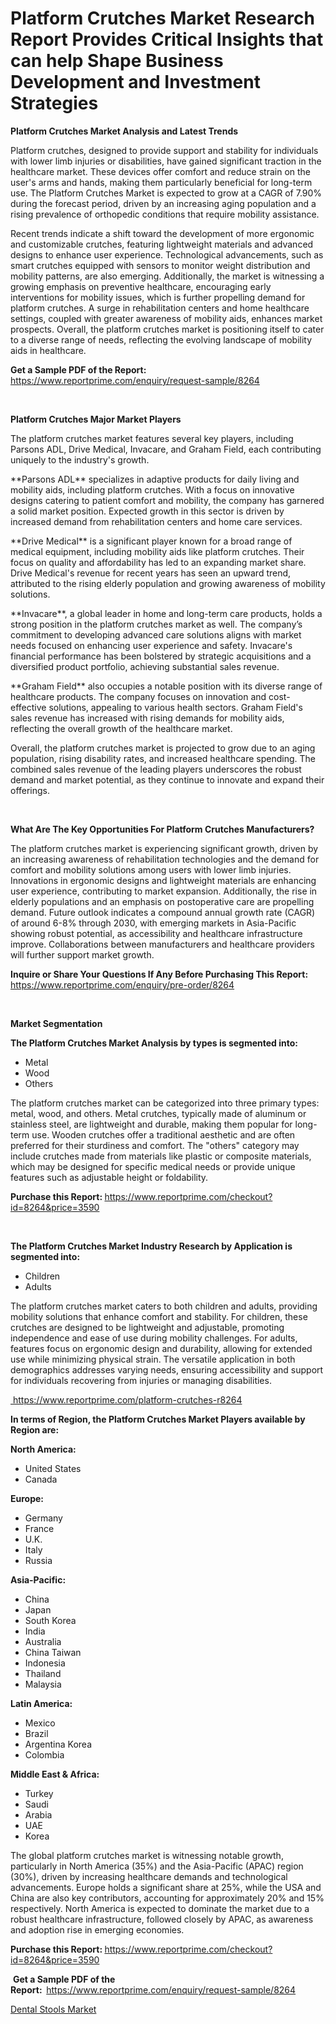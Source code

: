 <p><h1>Platform Crutches Market Research Report Provides Critical Insights that can help Shape Business Development and Investment Strategies</h1></p><p><strong>Platform Crutches Market Analysis and Latest Trends</strong></p>
<p><p>Platform crutches, designed to provide support and stability for individuals with lower limb injuries or disabilities, have gained significant traction in the healthcare market. These devices offer comfort and reduce strain on the user's arms and hands, making them particularly beneficial for long-term use. The Platform Crutches Market is expected to grow at a CAGR of 7.90% during the forecast period, driven by an increasing aging population and a rising prevalence of orthopedic conditions that require mobility assistance.</p><p>Recent trends indicate a shift toward the development of more ergonomic and customizable crutches, featuring lightweight materials and advanced designs to enhance user experience. Technological advancements, such as smart crutches equipped with sensors to monitor weight distribution and mobility patterns, are also emerging. Additionally, the market is witnessing a growing emphasis on preventive healthcare, encouraging early interventions for mobility issues, which is further propelling demand for platform crutches. A surge in rehabilitation centers and home healthcare settings, coupled with greater awareness of mobility aids, enhances market prospects. Overall, the platform crutches market is positioning itself to cater to a diverse range of needs, reflecting the evolving landscape of mobility aids in healthcare.</p></p>
<p><strong>Get a Sample PDF of the Report:&nbsp;</strong> <a href="https://www.reportprime.com/enquiry/request-sample/8264?utm_campaign=3219&utm_medium=2&utm_source=Github&utm_content=ia&utm_term=19032025&utm_id=platform-crutches">https://www.reportprime.com/enquiry/request-sample/8264</a></p>
<p>&nbsp;</p>
<p><strong>Platform Crutches Major Market Players</strong></p>
<p><p>The platform crutches market features several key players, including Parsons ADL, Drive Medical, Invacare, and Graham Field, each contributing uniquely to the industry's growth.</p><p>**Parsons ADL** specializes in adaptive products for daily living and mobility aids, including platform crutches. With a focus on innovative designs catering to patient comfort and mobility, the company has garnered a solid market position. Expected growth in this sector is driven by increased demand from rehabilitation centers and home care services.</p><p>**Drive Medical** is a significant player known for a broad range of medical equipment, including mobility aids like platform crutches. Their focus on quality and affordability has led to an expanding market share. Drive Medical's revenue for recent years has seen an upward trend, attributed to the rising elderly population and growing awareness of mobility solutions.</p><p>**Invacare**, a global leader in home and long-term care products, holds a strong position in the platform crutches market as well. The company’s commitment to developing advanced care solutions aligns with market needs focused on enhancing user experience and safety. Invacare's financial performance has been bolstered by strategic acquisitions and a diversified product portfolio, achieving substantial sales revenue.</p><p>**Graham Field** also occupies a notable position with its diverse range of healthcare products. The company focuses on innovation and cost-effective solutions, appealing to various health sectors. Graham Field's sales revenue has increased with rising demands for mobility aids, reflecting the overall growth of the healthcare market.</p><p>Overall, the platform crutches market is projected to grow due to an aging population, rising disability rates, and increased healthcare spending. The combined sales revenue of the leading players underscores the robust demand and market potential, as they continue to innovate and expand their offerings.</p></p>
<p>&nbsp;</p>
<p><strong>What Are The Key Opportunities For Platform Crutches Manufacturers?</strong></p>
<p><p>The platform crutches market is experiencing significant growth, driven by an increasing awareness of rehabilitation technologies and the demand for comfort and mobility solutions among users with lower limb injuries. Innovations in ergonomic designs and lightweight materials are enhancing user experience, contributing to market expansion. Additionally, the rise in elderly populations and an emphasis on postoperative care are propelling demand. Future outlook indicates a compound annual growth rate (CAGR) of around 6-8% through 2030, with emerging markets in Asia-Pacific showing robust potential, as accessibility and healthcare infrastructure improve. Collaborations between manufacturers and healthcare providers will further support market growth.</p></p>
<p><strong>Inquire or Share Your Questions If Any Before Purchasing This Report:</strong> <a href="https://www.reportprime.com/enquiry/pre-order/8264?utm_campaign=3219&utm_medium=2&utm_source=Github&utm_content=ia&utm_term=19032025&utm_id=platform-crutches">https://www.reportprime.com/enquiry/pre-order/8264</a></p>
<p>&nbsp;</p>
<p><strong>Market Segmentation</strong></p>
<p><strong>The Platform Crutches Market Analysis by types is segmented into:</strong></p>
<p><ul><li>Metal</li><li>Wood</li><li>Others</li></ul></p>
<p><p>The platform crutches market can be categorized into three primary types: metal, wood, and others. Metal crutches, typically made of aluminum or stainless steel, are lightweight and durable, making them popular for long-term use. Wooden crutches offer a traditional aesthetic and are often preferred for their sturdiness and comfort. The "others" category may include crutches made from materials like plastic or composite materials, which may be designed for specific medical needs or provide unique features such as adjustable height or foldability.</p></p>
<p><strong>Purchase this Report:&nbsp;</strong><a href="https://www.reportprime.com/checkout?id=8264&price=3590&utm_campaign=3219&utm_medium=2&utm_source=Github&utm_content=ia&utm_term=19032025&utm_id=platform-crutches">https://www.reportprime.com/checkout?id=8264&price=3590</a></p>
<p>&nbsp;</p>
<p><strong>The Platform Crutches Market Industry Research by Application is segmented into:</strong></p>
<p><ul><li>Children</li><li>Adults</li></ul></p>
<p><p>The platform crutches market caters to both children and adults, providing mobility solutions that enhance comfort and stability. For children, these crutches are designed to be lightweight and adjustable, promoting independence and ease of use during mobility challenges. For adults, features focus on ergonomic design and durability, allowing for extended use while minimizing physical strain. The versatile application in both demographics addresses varying needs, ensuring accessibility and support for individuals recovering from injuries or managing disabilities.</p></p>
<p><a href="https://www.reportprime.com/platform-crutches-r8264?utm_campaign=3219&utm_medium=2&utm_source=Github&utm_content=ia&utm_term=19032025&utm_id=platform-crutches">&nbsp;https://www.reportprime.com/platform-crutches-r8264</a></p>
<p><strong>In terms of Region, the Platform Crutches Market Players available by Region are:</strong></p>
<p>
    <p> <strong> North America: </strong>
        <ul>
            <li>United States</li>
            <li>Canada</li>
        </ul>
        </p> 
    <p> <strong> Europe: </strong>
        <ul>
            <li>Germany</li>
            <li>France</li>
            <li>U.K.</li>
            <li>Italy</li>
            <li>Russia</li>
        </ul>
        </p> 
    <p> <strong> Asia-Pacific: </strong>
        <ul>
            <li>China</li>
            <li>Japan</li>
            <li>South Korea</li>
            <li>India</li>
            <li>Australia</li>
            <li>China Taiwan</li>
            <li>Indonesia</li>
            <li>Thailand</li>
            <li>Malaysia</li>
        </ul>
        </p> 
    <p> <strong> Latin America: </strong>
        <ul>
            <li>Mexico</li>
            <li>Brazil</li>
            <li>Argentina Korea</li>
            <li>Colombia</li>
        </ul>
        </p> 
    <p> <strong> Middle East & Africa: </strong>
        <ul>
            <li>Turkey</li>
            <li>Saudi</li>
            <li>Arabia</li>
            <li>UAE</li>
            <li>Korea</li>
        </ul>
    </p>
    </p>
<p><p>The global platform crutches market is witnessing notable growth, particularly in North America (35%) and the Asia-Pacific (APAC) region (30%), driven by increasing healthcare demands and technological advancements. Europe holds a significant share at 25%, while the USA and China are also key contributors, accounting for approximately 20% and 15% respectively. North America is expected to dominate the market due to a robust healthcare infrastructure, followed closely by APAC, as awareness and adoption rise in emerging economies.</p></p>
<p><strong>Purchase this Report: </strong><a href="https://www.reportprime.com/checkout?id=8264&price=3590&utm_campaign=3219&utm_medium=2&utm_source=Github&utm_content=ia&utm_term=19032025&utm_id=platform-crutches">https://www.reportprime.com/checkout?id=8264&price=3590</a></p>
<p>&nbsp;<strong>Get a Sample PDF of the Report:&nbsp;&nbsp;</strong><a href="https://www.reportprime.com/enquiry/request-sample/8264?utm_campaign=3219&utm_medium=2&utm_source=Github&utm_content=ia&utm_term=19032025&utm_id=platform-crutches">https://www.reportprime.com/enquiry/request-sample/8264</a></p>
<p><strong></strong></p>
<p><p><a href="https://github.com/furnoirons9e/Market-Research-Report-List-1/blob/main/dental-stools-market.md?utm_campaign=3219&utm_medium=2&utm_source=Github&utm_content=ia&utm_term=19032025&utm_id=platform-crutches">Dental Stools Market</a></p></p>